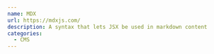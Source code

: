 ```yaml
---
name: MDX
url: https://mdxjs.com/
description: A syntax that lets JSX be used in markdown content
categories:
  - CMS
---
```

